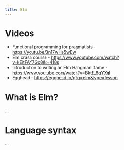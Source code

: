 ```yaml
---
title: Elm
---
```


# Videos

- Functional programming for pragmatists - https://youtu.be/3n17wHe5wEw
- Elm crash course - https://www.youtube.com/watch?v=kEitFAY7Gc8&t=418s
- Introduction to writing an Elm Hangman Game - https://www.youtube.com/watch?v=BktE_8qYXqI
- Egghead - https://egghead.io/q?q=elm&type=lesson

# What is Elm?

...

# Language syntax

...
